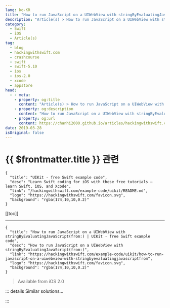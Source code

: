 ```yaml
---
lang: ko-KR
title: "How to run JavaScript on a UIWebView with stringByEvaluatingJavaScript(from:)"
description: "Article(s) > How to run JavaScript on a UIWebView with stringByEvaluatingJavaScript(from:)"
category:
  - Swift
  - iOS
  - Article(s)
tag: 
  - blog
  - hackingwithswift.com
  - crashcourse
  - swift
  - swift-5.10
  - ios
  - ios-2.0
  - xcode
  - appstore
head:
  - - meta:
    - property: og:title
      content: "Article(s) > How to run JavaScript on a UIWebView with stringByEvaluatingJavaScript(from:)"
    - property: og:description
      content: "How to run JavaScript on a UIWebView with stringByEvaluatingJavaScript(from:)"
    - property: og:url
      content: https://chanhi2000.github.io/articles/hackingwithswift.com/example-code/uikit/how-to-run-javascript-on-a-uiwebview-with-stringbyevaluatingjavascriptfrom.html
date: 2019-03-28
isOriginal: false
---
```


# {{ $frontmatter.title }} 관련

```component VPCard
{
  "title": "UIKit - free Swift example code",
  "desc": "Learn Swift coding for iOS with these free tutorials – learn Swift, iOS, and Xcode",
  "link": "/hackingwithswift.com/example-code/uikit/README.md",
  "logo": "https://hackingwithswift.com/favicon.svg",
  "background": "rgba(174,10,10,0.2)"
}
```

[[toc]]

---

```component VPCard
{
  "title": "How to run JavaScript on a UIWebView with stringByEvaluatingJavaScript(from:) | UIKit - free Swift example code",
  "desc": "How to run JavaScript on a UIWebView with stringByEvaluatingJavaScript(from:)",
  "link": "https://hackingwithswift.com/example-code/uikit/how-to-run-javascript-on-a-uiwebview-with-stringbyevaluatingjavascriptfrom",
  "logo": "https://hackingwithswift.com/favicon.svg",
  "background": "rgba(174,10,10,0.2)"
}
```

> Available from iOS 2.0

<!-- TODO: 작성 -->

<!--
If you’re still using the deprecated `UIWebView`, you can run custom JavaScript on it using the method `stringByEvaluatingJavaScript(from:)`. The method returns an optional string, which means if the code returns a value you'll get it back otherwise you'll get back `nil`.

Here's an example that pulls out the current page's title:

```swift
let pageTitle = yourUIWebView.stringByEvaluatingJavaScript(from: "document.title")
```

Note: if you're using a `WKWebView` you can use its `title` property directly to get the same thing.

-->

::: details Similar solutions…

<!--
/example-code/wkwebview/how-to-run-javascript-on-a-wkwebview-with-evaluatejavascript">How to run JavaScript on a WKWebView with evaluateJavaScript() 
/example-code/wkwebview/whats-the-difference-between-uiwebview-and-wkwebview">What's the difference between UIWebView and WKWebView? 
/example-code/uikit/how-to-load-a-html-string-into-a-wkwebview-or-uiwebview-loadhtmlstring">How to load a HTML string into a WKWebView or UIWebView: loadHTMLString() 
/example-code/wkwebview/how-to-load-http-content-in-wkwebview-and-uiwebview">How to load HTTP content in WKWebView and UIWebView 
/example-code/uikit/how-to-stop-users-selecting-text-in-a-uiwebview-or-wkwebview">How to stop users selecting text in a UIWebView or WKWebView</a>
-->

:::

